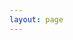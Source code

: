 ```yaml
---
layout: page
---
```


<script setup>
import Download from '../../.vitepress/components/Download.vue'
import latest from '../../.vitepress/latest.json'
import windows from '../../.vitepress/assets/windows.svg'
import steam from '../../.vitepress/assets/steam.svg'


const list = [
    {
        level: '免费',
        desc: '开源社区，面向新用户',
        features: [
            '📊自定义数据卡片',
            '📅时间线+日历',
            '🏷️手动记录',
            '👀自动监听',
            '🌐同步浏览器历史',
            '📖日记',
        ],
        url: `https://github.com/shion-app/shion/releases/download/v${latest.version}/shion_${latest.version}_x64-setup.exe`,
        action: 'Windows 10/11 下载',
        logo: windows
    },
    {
        level: '进阶',
        desc: '面向深度使用用户',
        features: [
            '免费版所有功能',
            '抢先体验',
        ],
        url: 'https://store.steampowered.com/app/3026040/shion/',
        action: '跳转至商店',
        logo: steam,
        tip: '*因为我还没有写，抢先体验目前没有任何新功能'
    }
]
</script>

<Download :list="list" />
